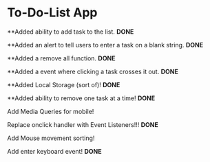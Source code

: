 # To-Do-List App


**Added ability to add task to the list. <strong>DONE</strong>

**Added an alert to tell users to enter a task on a blank string. <strong>DONE</strong>

**Added a remove all function. <strong>DONE</strong>

**Added a event where clicking a task crosses it out. <strong>DONE</strong>

**Added Local Storage (sort of)! <strong>DONE</strong>

**Added ability to remove one task at a time! <strong>DONE</strong>

Add Media Queries for mobile!

Replace onclick handler with Event Listeners!!! <strong>DONE</strong>

Add Mouse movement sorting!

Add enter keyboard event! <strong>DONE</strong>
